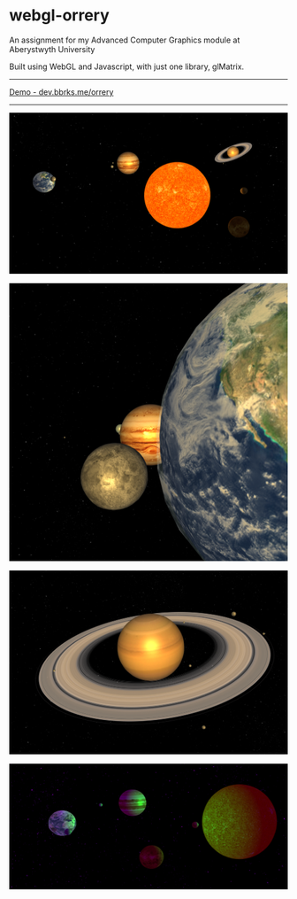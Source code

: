 webgl-orrery
============

An assignment for my Advanced Computer Graphics module at Aberystwyth University

Built using WebGL and Javascript, with just one library, glMatrix.

---

[Demo - dev.bbrks.me/orrery](http://dev.bbrks.me/orrery)

---

![Screenshot of the finished result](images/finished-result.png)

![Close up of the Earth](images/earthcloseup.png)

![Close up of Saturn](images/saturncloseup.png)

![Different lighting settings](images/lighting.png)

